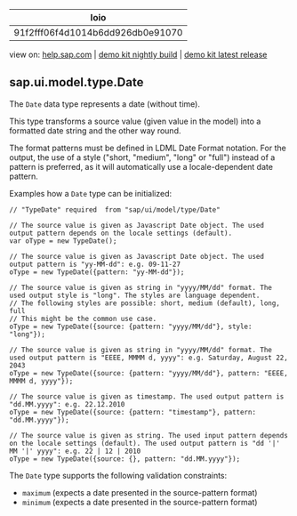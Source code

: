 | loio |
| -----|
| 91f2fff06f4d1014b6dd926db0e91070 |

<div id="loio">

view on: [help.sap.com](https://help.sap.com/viewer/DRAFT/3237636b137e43519a20ad5513c49ccb/latest/en-US/91f2fff06f4d1014b6dd926db0e91070.html) | [demo kit nightly build](https://openui5nightly.hana.ondemand.com/#/topic/91f2fff06f4d1014b6dd926db0e91070) | [demo kit latest release](https://openui5.hana.ondemand.com/#/topic/91f2fff06f4d1014b6dd926db0e91070)</div>
<!-- loio91f2fff06f4d1014b6dd926db0e91070 -->

## sap.ui.model.type.Date

The `Date` data type represents a date \(without time\).

This type transforms a source value \(given value in the model\) into a formatted date string and the other way round.

The format patterns must be defined in LDML Date Format notation. For the output, the use of a style \("short, "medium", "long" or "full"\) instead of a pattern is preferred, as it will automatically use a locale-dependent date pattern.

Examples how a `Date` type can be initialized:

```lang-js
// "TypeDate" required  from "sap/ui/model/type/Date"

// The source value is given as Javascript Date object. The used output pattern depends on the locale settings (default).
var oType = new TypeDate();

// The source value is given as Javascript Date object. The used output pattern is "yy-MM-dd": e.g. 09-11-27
oType = new TypeDate({pattern: "yy-MM-dd"}); 

// The source value is given as string in "yyyy/MM/dd" format. The used output style is "long". The styles are language dependent.
// The following styles are possible: short, medium (default), long, full
// This might be the common use case.
oType = new TypeDate({source: {pattern: "yyyy/MM/dd"}, style: "long"}); 

// The source value is given as string in "yyyy/MM/dd" format. The used output pattern is "EEEE, MMMM d, yyyy": e.g. Saturday, August 22, 2043
oType = new TypeDate({source: {pattern: "yyyy/MM/dd"}, pattern: "EEEE, MMMM d, yyyy"}); 

// The source value is given as timestamp. The used output pattern is "dd.MM.yyyy": e.g. 22.12.2010
oType = new TypeDate({source: {pattern: "timestamp"}, pattern: "dd.MM.yyyy"}); 

// The source value is given as string. The used input pattern depends on the locale settings (default). The used output pattern is "dd '|' MM '|' yyyy": e.g. 22 | 12 | 2010
oType = new TypeDate({source: {}, pattern: "dd.MM.yyyy"});
```

The `Date` type supports the following validation constraints:

-   `maximum` \(expects a date presented in the source-pattern format\)
-   `minimum` \(expects a date presented in the source-pattern format\)

